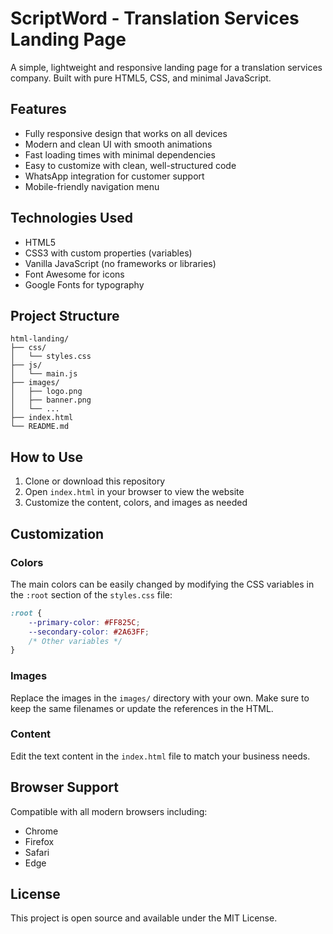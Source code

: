 # ScriptWord - Translation Services Landing Page

A simple, lightweight and responsive landing page for a translation services company. Built with pure HTML5, CSS, and minimal JavaScript.

## Features

- Fully responsive design that works on all devices
- Modern and clean UI with smooth animations
- Fast loading times with minimal dependencies
- Easy to customize with clean, well-structured code
- WhatsApp integration for customer support
- Mobile-friendly navigation menu

## Technologies Used

- HTML5
- CSS3 with custom properties (variables)
- Vanilla JavaScript (no frameworks or libraries)
- Font Awesome for icons
- Google Fonts for typography

## Project Structure

```
html-landing/
├── css/
│   └── styles.css
├── js/
│   └── main.js
├── images/
│   ├── logo.png
│   ├── banner.png
│   └── ...
├── index.html
└── README.md
```

## How to Use

1. Clone or download this repository
2. Open `index.html` in your browser to view the website
3. Customize the content, colors, and images as needed

## Customization

### Colors

The main colors can be easily changed by modifying the CSS variables in the `:root` section of the `styles.css` file:

```css
:root {
    --primary-color: #FF825C;
    --secondary-color: #2A63FF;
    /* Other variables */
}
```

### Images

Replace the images in the `images/` directory with your own. Make sure to keep the same filenames or update the references in the HTML.

### Content

Edit the text content in the `index.html` file to match your business needs.

## Browser Support

Compatible with all modern browsers including:
- Chrome
- Firefox
- Safari
- Edge

## License

This project is open source and available under the MIT License. 